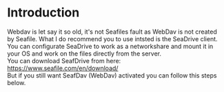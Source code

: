 # Introduction
Webdav is let say it so old, it's not Seafiles fault as WebDav is not created by Seafile. What I do recommend you to use intsted is the SeaDrive client.
You can configurate SeaDrive to work as a networkshare and mount it in your OS and work on the files directly from the server. <br>
You can download SeafDrive from here: https://www.seafile.com/en/download/ <br>
But if you still want SeafDav (WebDav) activated you can follow this steps below.
